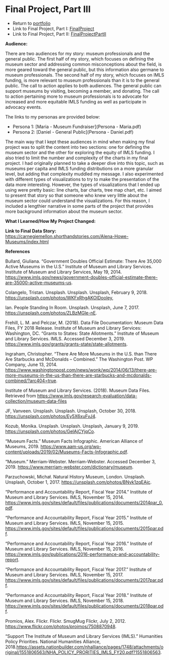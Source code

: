 # Final Project, Part III

- Return to [portfolio](https://ahowe12.github.io/Alena-Howe-s-Portfolio/)
- Link to Final Project, Part I: [FinalProject](final_project_AlenaHowe.md)
- Link to Final Project, Part II: [FinalProjectPartII](final_partII_AlenaHowe.md)


**Audience:**

There are two audiences for my story: museum professionals and the general public. The first half of my story, which focuses on defining the museum sector and addressing common misconceptions about the field, is more geared toward the general public, but this information also germane to museum professionals. The second half of my story, which focuses on IMLS funding, is more relevant to museum professionals than it is to the general public. The call to action applies to both audiences. The general public can support museums by visiting, becoming a member, and donating. The call to action pertaining more to museum professionals is to advocate for increased and more equitable IMLS funding as well as participate in advocacy events. 

The links to my personas are provided below:

- Persona 1: [Maria - Museum Fundraiser](Persona - Maria.pdf)
- Persona 2: [Daniel - General Public](Persona - Daniel.pdf)

The main way that I kept these audiences in mind when making my final project was to split the content into two sections: one for defining the museum sector and the other for exploring the equity of IMLS funding. I also tried to limit the number and complexity of the charts in my final project. I had originally planned to take a deeper dive into this topic, such as museums per capita and IMLS funding distributions on a more granular level, but adding that complexity muddled my message. I also experimented with different types of visualizations to try to make the presentation of the data more interesting. However, the types of visualizations that I ended up using were pretty basic: line charts, bar charts, tree map chart, etc. I aimed to present that story so that someone who knew very little about the museum sector could understand the visualizations. For this reason, I included a lengthier narrative in some parts of the project that provides more background information about the museum sector.  


**What I Learned/How My Project Changed:**


**Link to Final Data Story:**
https://carnegiemellon.shorthandstories.com/Alena-Howe-Museums/index.html

**References**

Bullard, Giuliana. “Government Doubles Official Estimate: There Are 35,000 Active Museums in the U.S.” Institute of Museum and Library Services. Institute of Museum and Library Services, May 19, 2014. https://www.imls.gov/news/government-doubles-official-estimate-there-are-35000-active-museums-us.     

Colangelo, Tristan. Unsplash. Unsplash. Unsplash, February 9, 2018. https://unsplash.com/photos/WKFxRhgAKOIDooley, 

Ian. People Standing In Room. Unsplash. Unsplash, June 7, 2017. https://unsplash.com/photos/ZLBzMGle-nE.  

Frehill, L. M. and Pelczar, M. (2018). Data File Documentation: Museum Data Files, FY 2018 Release. Institute of Museum and Library Services: Washington, DC. “Grants to States: State Allotments.” Institute of Museum and Library Services. IMLS. Accessed December 3, 2019. https://www.imls.gov/grants/grants-state/state-allotments. 

Ingraham, Christopher. “There Are More Museums in the U.S. than There Are Starbucks and McDonalds – Combined.” The Washington Post. WP Company, June 13, 2014. https://www.washingtonpost.com/news/wonk/wp/2014/06/13/there-are-more-museums-in-the-us-than-there-are-starbucks-and-mcdonalds-combined/?arc404=true. 

Institute of Museum and Library Services. (2018). Museum Data Files. Retrieved from https://www.imls.gov/research-evaluation/data-collection/museum-data-files       

JF, Vanveen. Unsplash. Unsplash. Unsplash, October 30, 2018. https://unsplash.com/photos/Ey5X6xuFvJ4. 

Kozub, Monika. Unsplash. Unsplash. Unsplash, January 9, 2019. https://unsplash.com/photos/GelAjCYjqCo. 

“Museum Facts.” Museum Facts Infographic. American Alliance of Museums, 2019. https://www.aam-us.org/wp-content/uploads/2019/02/Museums-Facts-Infographic.pdf. 

“Museum.” Merriam-Webster. Merriam-Webster. Accessed December 3, 2019. https://www.merriam-webster.com/dictionary/museum.  

Parzuchowski, Michał. Natural History Museum, London. Unsplash. Unsplash, October 1, 2017. https://unsplash.com/photos/BNvk1zqEAjc. 

“Performance and Accountability Report, Fiscal Year 2014.” Institute of Museum and Library Services. IMLS, November 15, 2014. https://www.imls.gov/sites/default/files/publications/documents/2014par_0.pdf.

“Performance and Accountability Report, Fiscal Year 2015.” Institute of Museum and Library Services. IMLS, November 15, 2015. https://www.imls.gov/sites/default/files/publications/documents/2015par.pdf. 

“Performance and Accountability Report, Fiscal Year 2016.” Institute of Museum and Library Services. IMLS, November 15, 2016. https://www.imls.gov/publications/2016-performance-and-accountability-report.

“Performance and Accountability Report, Fiscal Year 2017.” Institute of Museum and Library Services. IMLS, November 15, 2017. https://www.imls.gov/sites/default/files/publications/documents/2017par.pdf. 

“Performance and Accountability Report, Fiscal Year 2018.” Institute of Museum and Library Services. IMLS, November 15, 2018. https://www.imls.gov/sites/default/files/publications/documents/2018par.pdf.     

Promios, Alex. Flickr. Flickr. SmugMug Flickr, July 2, 2012. https://www.flickr.com/photos/proimos/7508870948. 

“Support The Institute of Museum and Library Services (IMLS).” Humanities Policy Priorities. National Humanities Alliance, 2018.https://assets.nationbuilder.com/nhalliance/pages/1748/attachments/original/1551806563/NHA_POLICY_PRORITIES_IMLS_FY20.pdf?1551806563.
